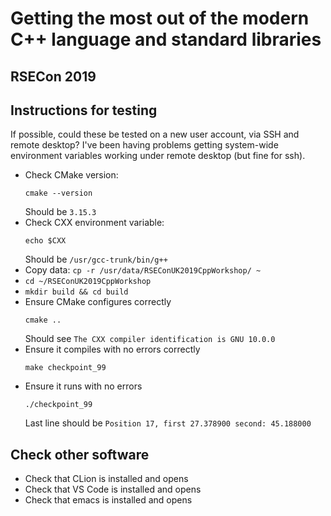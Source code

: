 # Getting the most out of the modern C++ language and standard libraries
## RSECon 2019

## Instructions for testing

If possible, could these be tested on a new user account, via SSH and remote desktop?
I've been having problems getting system-wide environment variables working under remote desktop (but fine for ssh). 

- Check CMake version:
  ```
  cmake --version
  ```
  Should be `3.15.3`
- Check CXX environment variable:
  ```
  echo $CXX
  ```
  Should be `/usr/gcc-trunk/bin/g++`
- Copy data: `cp -r /usr/data/RSEConUK2019CppWorkshop/ ~`
- `cd ~/RSEConUK2019CppWorkshop`
- `mkdir build && cd build`
- Ensure CMake configures correctly
  ```
  cmake ..
  ```
  Should see `The CXX compiler identification is GNU 10.0.0`
- Ensure it compiles with no errors correctly
  ```
  make checkpoint_99
  ```
- Ensure it runs with no errors
  ```
  ./checkpoint_99
  ```
  Last line should be `Position 17, first 27.378900 second: 45.188000`

## Check other software

- Check that CLion is installed and opens
- Check that VS Code is installed and opens
- Check that emacs is installed and opens